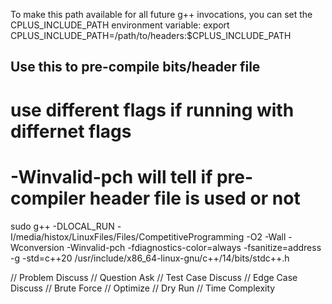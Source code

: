To make this path available for all future g++ invocations, you can set the CPLUS_INCLUDE_PATH environment variable:
export CPLUS_INCLUDE_PATH=/path/to/headers:$CPLUS_INCLUDE_PATH


## Use this to pre-compile bits/header file
# use different flags if running with differnet flags
# -Winvalid-pch will tell if pre-compiler header file is used or not
sudo g++ -DLOCAL_RUN -I/media/histox/LinuxFiles/Files/CompetitiveProgramming -O2 -Wall -Wconversion -Winvalid-pch -fdiagnostics-color=always -fsanitize=address -g -std=c++20 /usr/include/x86_64-linux-gnu/c++/14/bits/stdc++.h


// Problem Discuss
// Question Ask
// Test Case Discuss
// Edge Case Discuss
// Brute Force
// Optimize
// Dry Run
// Time Complexity